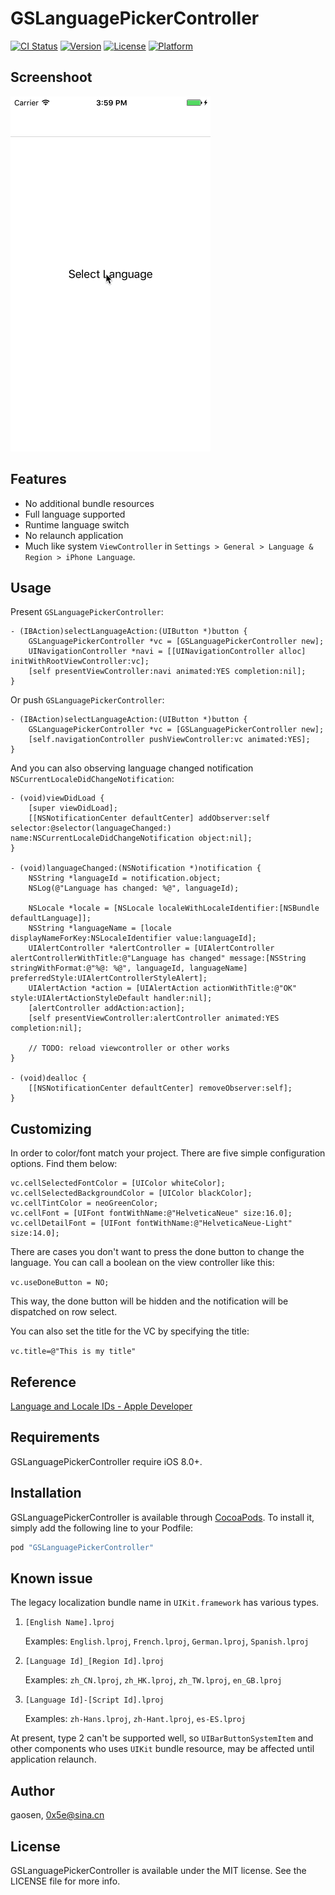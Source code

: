 # GSLanguagePickerController

[![CI Status](http://img.shields.io/travis/0x5e/GSLanguagePickerController.svg?style=flat)](https://travis-ci.org/0x5e/GSLanguagePickerController)
[![Version](https://img.shields.io/cocoapods/v/GSLanguagePickerController.svg?style=flat)](http://cocoapods.org/pods/GSLanguagePickerController)
[![License](https://img.shields.io/cocoapods/l/GSLanguagePickerController.svg?style=flat)](http://cocoapods.org/pods/GSLanguagePickerController)
[![Platform](https://img.shields.io/cocoapods/p/GSLanguagePickerController.svg?style=flat)](http://cocoapods.org/pods/GSLanguagePickerController)

## Screenshoot

![](screenshoot.gif)

## Features

- No additional bundle resources
- Full language supported
- Runtime language switch
- No relaunch application
- Much like system `ViewController` in `Settings > General > Language & Region > iPhone Language`.

## Usage

Present `GSLanguagePickerController`:

```objc
- (IBAction)selectLanguageAction:(UIButton *)button {
    GSLanguagePickerController *vc = [GSLanguagePickerController new];
    UINavigationController *navi = [[UINavigationController alloc] initWithRootViewController:vc];
    [self presentViewController:navi animated:YES completion:nil];
}
```

Or push `GSLanguagePickerController`:

```objc
- (IBAction)selectLanguageAction:(UIButton *)button {
    GSLanguagePickerController *vc = [GSLanguagePickerController new];
    [self.navigationController pushViewController:vc animated:YES];
}
```

And you can also observing language changed notification `NSCurrentLocaleDidChangeNotification`:

```
- (void)viewDidLoad {
    [super viewDidLoad];
    [[NSNotificationCenter defaultCenter] addObserver:self selector:@selector(languageChanged:) name:NSCurrentLocaleDidChangeNotification object:nil];
}

- (void)languageChanged:(NSNotification *)notification {
    NSString *languageId = notification.object;
    NSLog(@"Language has changed: %@", languageId);
    
    NSLocale *locale = [NSLocale localeWithLocaleIdentifier:[NSBundle defaultLanguage]];
    NSString *languageName = [locale displayNameForKey:NSLocaleIdentifier value:languageId];
    UIAlertController *alertController = [UIAlertController alertControllerWithTitle:@"Language has changed" message:[NSString stringWithFormat:@"%@: %@", languageId, languageName] preferredStyle:UIAlertControllerStyleAlert];
    UIAlertAction *action = [UIAlertAction actionWithTitle:@"OK" style:UIAlertActionStyleDefault handler:nil];
    [alertController addAction:action];
    [self presentViewController:alertController animated:YES completion:nil];
    
    // TODO: reload viewcontroller or other works
}

- (void)dealloc {
    [[NSNotificationCenter defaultCenter] removeObserver:self];
}
```
## Customizing
In order to color/font match your project. There are five simple configuration options. Find them below:

```
vc.cellSelectedFontColor = [UIColor whiteColor];
vc.cellSelectedBackgroundColor = [UIColor blackColor];
vc.cellTintColor = neoGreenColor;
vc.cellFont = [UIFont fontWithName:@"HelveticaNeue" size:16.0];
vc.cellDetailFont = [UIFont fontWithName:@"HelveticaNeue-Light" size:14.0];
```

There are cases you don't want to press the done button to change the language. You can call a boolean on the view controller like this:

```vc.useDoneButton = NO;```

This way, the done button will be hidden and the notification will be dispatched on row select.

You can also set the title for the VC by specifying the title:

```vc.title=@"This is my title"```

## Reference

[Language and Locale IDs - Apple Developer](https://developer.apple.com/library/content/documentation/MacOSX/Conceptual/BPInternational/LanguageandLocaleIDs/LanguageandLocaleIDs.html)

## Requirements

GSLanguagePickerController require iOS 8.0+.

## Installation

GSLanguagePickerController is available through [CocoaPods](http://cocoapods.org). To install
it, simply add the following line to your Podfile:

```ruby
pod "GSLanguagePickerController"
```

## Known issue

The legacy localization bundle name in `UIKit.framework` has various types.

1. `[English Name].lproj`
	
	Examples: `English.lproj`, `French.lproj`, `German.lproj`, `Spanish.lproj`
	
2. `[Language Id]_[Region Id].lproj`
	
	Examples: `zh_CN.lproj`, `zh_HK.lproj`, `zh_TW.lproj`, `en_GB.lproj`
	
3. `[Language Id]-[Script Id].lproj`
	
	Examples: `zh-Hans.lproj`, `zh-Hant.lproj`, `es-ES.lproj`

At present, type 2 can't be supported well, so `UIBarButtonSystemItem` and other components who uses `UIKit` bundle resource, may be affected until application relaunch.

## Author

gaosen, 0x5e@sina.cn

## License

GSLanguagePickerController is available under the MIT license. See the LICENSE file for more info.
